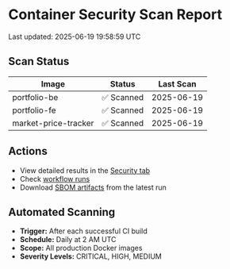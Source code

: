 # Container Security Scan Report

Last updated: 2025-06-19 19:58:59 UTC

## Scan Status

| Image                | Status     | Last Scan  |
| -------------------- | ---------- | ---------- |
| portfolio-be         | ✅ Scanned | 2025-06-19 |
| portfolio-fe         | ✅ Scanned | 2025-06-19 |
| market-price-tracker | ✅ Scanned | 2025-06-19 |

## Actions

- View detailed results in the [Security tab](https://github.com/ktenman/portfolio/security/code-scanning)
- Check [workflow runs](https://github.com/ktenman/portfolio/actions/workflows/trivy-scan.yml)
- Download [SBOM artifacts](https://github.com/ktenman/portfolio/actions/workflows/trivy-scan.yml) from the latest run

## Automated Scanning

- **Trigger:** After each successful CI build
- **Schedule:** Daily at 2 AM UTC
- **Scope:** All production Docker images
- **Severity Levels:** CRITICAL, HIGH, MEDIUM
